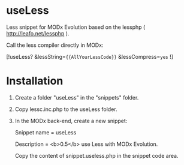 useLess
=======

Less snippet for MODx Evolution based on the lessphp ( http://leafo.net/lessphp ).

Call the less compiler directly in MODx:

[!useLess? &lessString=`{{AllYourLessCode}}` &lessCompress=`yes` !]


Installation
============

1. Create a folder "useLess" in the "snippets" folder.

2. Copy lessc.inc.php to the useLess folder.

3. In the MODx back-end, create a new snippet:

   Snippet name = useLess

   Description = &lt;b&gt;0.5&lt;/b&gt; use Less with MODx Evolution.

   Copy the content of snippet.useless.php in the snippet code area.


